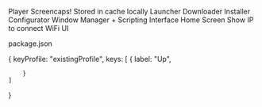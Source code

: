 Player
	Screencaps!
		Stored in cache locally
Launcher
Downloader
Installer
Configurator
Window Manager + Scripting Interface
Home Screen
	Show IP to connect
	WiFi UI

package.json

{
	keyProfile: "existingProfile",
	keys: [
		{
			label: "Up",
			
		}
	]
}